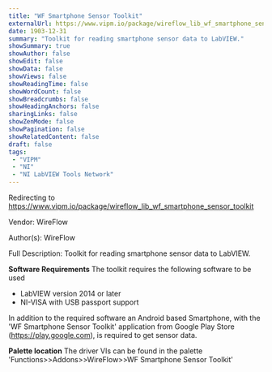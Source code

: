 ```yaml
---
title: "WF Smartphone Sensor Toolkit"
externalUrl: https://www.vipm.io/package/wireflow_lib_wf_smartphone_sensor_toolkit
date: 1903-12-31
summary: "Toolkit for reading smartphone sensor data to LabVIEW."
showSummary: true
showAuthor: false
showEdit: false
showData: false
showViews: false
showReadingTime: false
showWordCount: false
showBreadcrumbs: false
showHeadingAnchors: false
sharingLinks: false
showZenMode: false
showPagination: false
showRelatedContent: false
draft: false
tags:
 - "VIPM"
 - "NI"
 - "NI LabVIEW Tools Network"
---
```


Redirecting to https://www.vipm.io/package/wireflow_lib_wf_smartphone_sensor_toolkit

Vendor: WireFlow

Author(s): WireFlow
 
Full Description:
Toolkit for reading smartphone sensor data to LabVIEW.

**Software Requirements**
The toolkit requires the following software to be used
* LabVIEW version 2014 or later
* NI-VISA with USB passport support

In addition to the required software an Android based Smartphone, with the 'WF Smartphone Sensor Toolkit'  application from Google Play Store (https://play.google.com), is required to get sensor data.

**Palette location**
The driver VIs can be found in the palette 'Functions>>Addons>>WireFlow>>WF Smartphone Sensor Toolkit'
